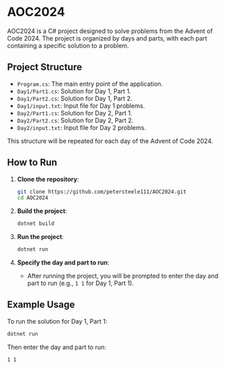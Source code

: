 ﻿# AOC2024

AOC2024 is a C# project designed to solve problems from the Advent of Code 2024. The project is organized by days and parts, with each part containing a specific solution to a problem.

## Project Structure

- `Program.cs`: The main entry point of the application.
- `Day1/Part1.cs`: Solution for Day 1, Part 1.
- `Day1/Part2.cs`: Solution for Day 1, Part 2.
- `Day1/input.txt`: Input file for Day 1 problems.
- `Day2/Part1.cs`: Solution for Day 2, Part 1.
- `Day2/Part2.cs`: Solution for Day 2, Part 2.
- `Day2/input.txt`: Input file for Day 2 problems.

This structure will be repeated for each day of the Advent of Code 2024.

## How to Run

1. **Clone the repository**:
    ```sh
    git clone https://github.com/petersteele111/AOC2024.git
    cd AOC2024
    ```

2. **Build the project**:
    ```sh
    dotnet build
    ```

3. **Run the project**:
    ```sh
    dotnet run
    ```

4. **Specify the day and part to run**:
    - After running the project, you will be prompted to enter the day and part to run (e.g., `1 1` for Day 1, Part 1).

## Example Usage

To run the solution for Day 1, Part 1:
```sh
dotnet run
```

Then enter the day and part to run:
```
1 1
```